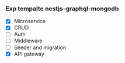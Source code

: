 ### Exp tempalte nestjs-graphql-mongodb

- [x] Microservice
- [x] CRUD
- [ ] Auth
- [ ] Middleware
- [ ] Seeder and migration
- [x] API gateway
